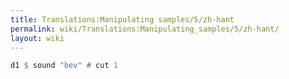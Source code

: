 ```yaml
---
title: Translations:Manipulating samples/5/zh-hant
permalink: wiki/Translations:Manipulating_samples/5/zh-hant/
layout: wiki
---
```


``` Haskell
d1 $ sound "bev" # cut 1
```
